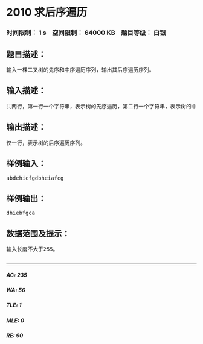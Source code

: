 # 2010 求后序遍历   
### 时间限制： 1 s&nbsp;&nbsp;&nbsp;&nbsp;空间限制： 64000 KB&nbsp;&nbsp;&nbsp;&nbsp;题目等级： 白银  
## 题目描述：  

<pre>
输入一棵二叉树的先序和中序遍历序列，输出其后序遍历序列。
</pre>
  
  
## 输入描述：  

<pre>
共两行，第一行一个字符串，表示树的先序遍历，第二行一个字符串，表示树的中序遍历。
</pre>
  
  
## 输出描述：  

<pre>
仅一行，表示树的后序遍历序列。
</pre>
  
  
## 样例输入：  

<pre>
abdehicfgdbheiafcg
</pre>
  
  
## 样例输出：  

<pre>
dhiebfgca
</pre>
  
  
## 数据范围及提示：  

<pre>
输入长度不大于255。  

</pre>
  
  
***  

##### AC: 235  
##### WA: 56  
##### TLE: 1  
##### MLE: 0  
##### RE: 90  
